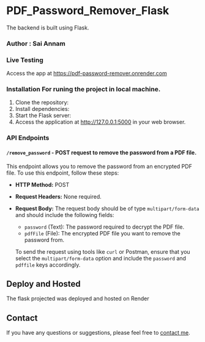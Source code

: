 # PDF_Password_Remover_Flask

The backend is built using Flask.

### Author : Sai Annam

### Live Testing
Access the app at https://pdf-password-remover.onrender.com



### Installation For runing the project in local machine.

1. Clone the repository:
2. Install dependencies:
3. Start the Flask server:
4. Access the application at http://127.0.0.1:5000 in your web browser.

   
### API Endpoints

#### `/remove_password` - POST request to remove the password from a PDF file.

This endpoint allows you to remove the password from an encrypted PDF file. To use this endpoint, follow these steps:

- **HTTP Method:** POST

- **Request Headers:** None required.

- **Request Body:** The request body should be of type `multipart/form-data` and should include the following fields:

  - `password` (Text): The password required to decrypt the PDF file.
  - `pdfFile` (File): The encrypted PDF file you want to remove the password from.

  To send the request using tools like `curl` or Postman, ensure that you select the `multipart/form-data` option and include the `password` and `pdffile` keys accordingly.

## Deploy and Hosted
The flask projected was deployed and hosted on Render

## Contact

If you have any questions or suggestions, please feel free to [contact me](https://linktr.ee/MR_ASK_Chay).

